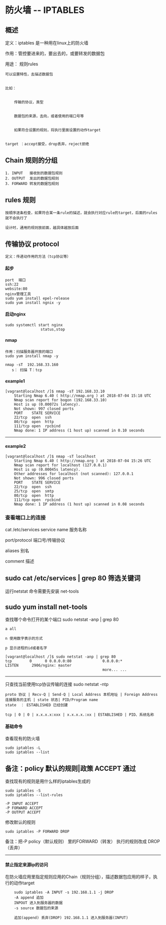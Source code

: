 # 防火墙 -- IPTABLES
## 概述
定义：iptables 是一种用在linux上的防火墙


作用：管控要进来的，要出去的，或要转发的数据包


用途：
    规则rules


    可以设置特性，去描述数据包


    比如：


        传输的协议，类型


        数据包的来源，去向，或者使用的端口号等


        如果符合设置的规则，将执行里面设置的动作target


    target ：accept接受，drop丢弃，reject拒绝

## Chain 规则的分组 ##
    1. INPUT   接收到的数据包规则
    2. OUTPUT  发出的数据包规则
    3. FORWARD 转发的数据包规则

## rules 规则 ##
    按顺序逐条检查，如果符合某一条rule的描述，就会执行对应rule的target，后面的rules就不会执行了

    设计时，通用的规则放前面，越具体越放后面

## 传输协议 protocol ##
    
    定义：传递动作用的方法（tcp协议等）
#### 起步
    port  端口
    ssh:22
    website:80
    nginx管理工具
    sudo yum install epel-release
    sudo yum install ngnix -y


#### 启动nginx
    sudo systemctl start nginx
                    status,stop

#### nmap

    作用：扫描服务器开放的端口
    sudo yum install nmap -y

    nmap -sT  192.168.33.160
       s： 扫描 T：tcp

#### example1 ####
     
    [vagrant@localhost /]$ nmap -sT 192.168.33.10
        Starting Nmap 6.40 ( http://nmap.org ) at 2018-07-04 15:18 UTC
        Nmap scan report for bogon (192.168.33.10)
        Host is up (0.00072s latency).
        Not shown: 997 closed ports
        PORT    STATE SERVICE
        22/tcp  open  ssh
        80/tcp  open  http
        111/tcp open  rpcbind
        Nmap done: 1 IP address (1 host up) scanned in 0.10 seconds
    
    

---
  #### example2 ####  
   
    [vagrant@localhost /]$ nmap -sT localhost
        Starting Nmap 6.40 ( http://nmap.org ) at 2018-07-04 15:26 UTC
        Nmap scan report for localhost (127.0.0.1)
        Host is up (0.00045s latency).
        Other addresses for localhost (not scanned): 127.0.0.1
        Not shown: 996 closed ports
        PORT    STATE SERVICE
        22/tcp  open  ssh
        25/tcp  open  smtp
        80/tcp  open  http
        111/tcp open  rpcbind
        Nmap done: 1 IP address (1 host up) scanned in 0.08 seconds
    

### 查看端口上的连接 ###
cat /etc/services
service name 服务名称

port/protocol 端口号/传输协议

aliases 别名

comment 描述

sudo cat /etc/services | grep 80 筛选关键词
----
运行netstat 命令需要先安装 net-tools

sudo yum install net-tools
----

查找哪个命令打开的某个端口
sudo netstat -anp | grep 80
    
    a all
    
    n 使用数字表示的方式

    p 显示进程的id或者名字

```
[vagrant@localhost /]$ sudo netstat -anp | grep 80
tcp        0      0 0.0.0.0:80              0.0.0.0:*               LISTEN      2906/nginx: master
                        `                   more... ...
```

----
只查找当前使用tcp协议传输的连接
sudo netstat -ntp
```
proto 协议 | Recv-Q | Send-Q | Local Address 本机地址 | Foreign Address 连接服务的主机 | state 状态| PID/Program name
state  ： ESTABLISHED 已经创建

tcp | 0 | 0 | x.x.x.x:xxx | x.x.x.x.:xx | ESTABLISHED | PID、系统名称
```

#### 基础命令 ####
查看现有的防火墙
```
sudo iptables -L
sudo iptables --list
```
备注：policy 默认的规则|政策 ACCEPT 通过
---
查找现有的规则是用什么样的iptables生成的
```
sudo iptables -S
sudo iptables --list-rules

-P INPUT ACCEPT
-P FORWARD ACCEPT
-P OUTPUT ACCEPT

```

修改默认的规则
```
sudo iptables -P FORWARD DROP
```
备注：把-P policy（默认规则） 里的FORWARD（转发） 执行的规则改成 DROP（丢弃）  

---

#### 禁止指定来源ip的访问 ####
在防火墙应用里指定规则应用的Chain（规则分组），描述数据包应用的样子，执行的动作target
```
    sudo iptables -A INPUT -s 192.168.1.1 -j DROP
    -A append 追加
    INPOUT 进入到服务器的数据 
    -s source 数据包的来源

    追加(append) 丢弃(DROP) 192.168.1.1 进入到服务器(INPUT)
```
